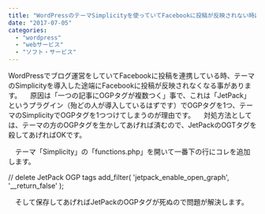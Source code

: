 ```yaml
---
title: "WordPressのテーマSimplicityを使っていてFacebookに投稿が反映されない時は"
date: "2017-07-05"
categories: 
  - "wordpress"
  - "webサービス"
  - "ソフト・サービス"
---
```


WordPressでブログ運営をしていてFacebookに投稿を連携している時、テーマのSimplicityを導入した途端にFacebookに投稿が反映されなくなる事があります。 　原因は「一つの記事にOGPタグが複数つく」事で、これは「JetPack」というプラグイン（殆どの人が導入しているはずです）でOGPタグを1つ、テーマのSimplicityでOGPタグを1つつけてしまうのが理由です。 　対処方法としては、テーマの方のOGPタグを生かしてあげれば済むので、JetPackのOGTタグを殺してあげればOKです。

　テーマ「Simplicity」の「functions.php」を開いて一番下の行にコレを追加します。

// delete JetPack OGP tags add\_filter( 'jetpack\_enable\_open\_graph', '\_\_return\_false' );

　そして保存してあげればJetPackのOGPタグが死ぬので問題が解決します。
